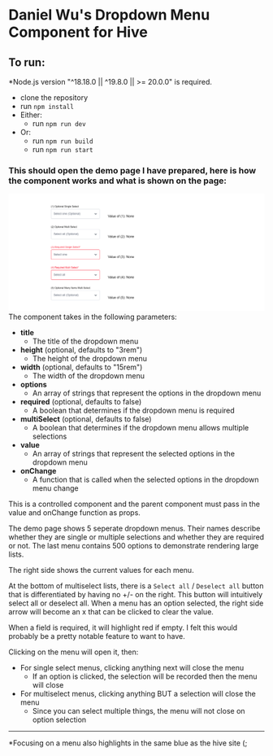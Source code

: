 # Daniel Wu's Dropdown Menu Component for Hive

## To run:

\*Node.js version "^18.18.0 || ^19.8.0 || >= 20.0.0" is required.

- clone the repository
- run `npm install`
- Either:
  - run `npm run dev`
- Or:
  - run `npm run build`
  - run `npm run start`

### This should open the demo page I have prepared, here is how the component works and what is shown on the page:

<img src="preview.png" alt="demo preview" width="800"/>
The component takes in the following parameters:

- **title**
  - The title of the dropdown menu
- **height** (optional, defaults to "3rem")
  - The height of the dropdown menu
- **width** (optional, defaults to "15rem")
  - The width of the dropdown menu
- **options**
  - An array of strings that represent the options in the dropdown menu
- **required** (optional, defaults to false)
  - A boolean that determines if the dropdown menu is required
- **multiSelect** (optional, defaults to false)
  - A boolean that determines if the dropdown menu allows multiple selections
- **value**
  - An array of strings that represent the selected options in the dropdown menu
- **onChange**
  - A function that is called when the selected options in the dropdown menu change

This is a controlled component and the parent component must pass in the value and onChange function as props.

The demo page shows 5 seperate dropdown menus. Their names describe whether they are single or multiple selections and whether they are required or not. The last menu contains 500 options to demonstrate rendering large lists.

The right side shows the current values for each menu.

At the bottom of multiselect lists, there is a `Select all` / `Deselect all` button that is differentiated by having no +/- on the right. This button will intuitively select all or deselect all. When a menu has an option selected, the right side arrow will become an x that can be clicked to clear the value.

When a field is required, it will highlight red if empty. I felt this would probably be a pretty notable feature to want to have.

Clicking on the menu will open it, then:

- For single select menus, clicking anything next will close the menu
  - If an option is clicked, the selection will be recorded then the menu will close
- For multiselect menus, clicking anything BUT a selection will close the menu
  - Since you can select multiple things, the menu will not close on option selection

---

\*Focusing on a menu also highlights in the same blue as the hive site (;
